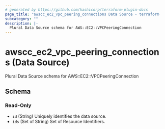 ```yaml
---
# generated by https://github.com/hashicorp/terraform-plugin-docs
page_title: "awscc_ec2_vpc_peering_connections Data Source - terraform-provider-awscc"
subcategory: ""
description: |-
  Plural Data Source schema for AWS::EC2::VPCPeeringConnection
---
```


# awscc_ec2_vpc_peering_connections (Data Source)

Plural Data Source schema for AWS::EC2::VPCPeeringConnection



<!-- schema generated by tfplugindocs -->
## Schema

### Read-Only

- `id` (String) Uniquely identifies the data source.
- `ids` (Set of String) Set of Resource Identifiers.

